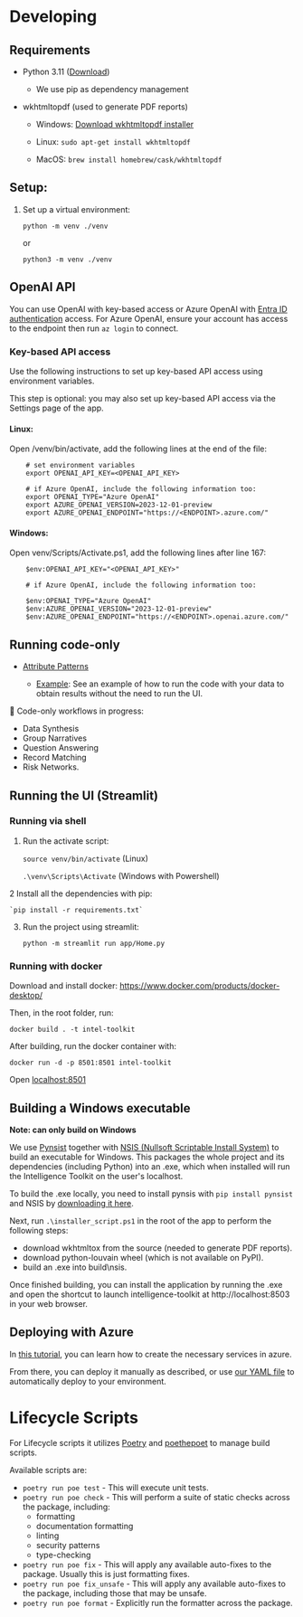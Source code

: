 # Developing 

## Requirements

- Python 3.11 ([Download](https://www.python.org/downloads/))
    - We use pip as dependency management
- wkhtmltopdf (used to generate PDF reports)

    - Windows: [Download wkhtmltopdf installer](https://wkhtmltopdf.org/downloads.html)

    - Linux:  `sudo apt-get install wkhtmltopdf`

    - MacOS: `brew install homebrew/cask/wkhtmltopdf`


## Setup:

1. Set up a virtual environment:

    `python -m venv ./venv`

    or
    
    `python3 -m venv ./venv`

## OpenAI API

You can use OpenAI with key-based access or Azure OpenAI with [Entra ID authentication](
https://learn.microsoft.com/en-us/azure/ai-services/authentication#authenticate-with-microsoft-entra-id) access. For Azure OpenAI, ensure your account has access to the endpoint then run `az login` to connect.

### Key-based API access

Use the following instructions to set up key-based API access using environment variables.

This step is optional: you may also set up key-based API access via the Settings page of the app.

#### Linux:
Open /venv/bin/activate, add the following lines at the end of the file:
```
    # set environment variables
    export OPENAI_API_KEY=<OPENAI_API_KEY>

    # if Azure OpenAI, include the following information too:
    export OPENAI_TYPE="Azure OpenAI"
    export AZURE_OPENAI_VERSION=2023-12-01-preview
    export AZURE_OPENAI_ENDPOINT="https://<ENDPOINT>.azure.com/"
```

#### Windows:
Open venv/Scripts/Activate.ps1, add the following lines after line 167:
```
    $env:OPENAI_API_KEY="<OPENAI_API_KEY>"

    # if Azure OpenAI, include the following information too:

    $env:OPENAI_TYPE="Azure OpenAI"
    $env:AZURE_OPENAI_VERSION="2023-12-01-preview"
    $env:AZURE_OPENAI_ENDPOINT="https://<ENDPOINT>.openai.azure.com/"
``` 
## Running code-only 
- [Attribute Patterns](./toolkit/attribute_patterns/README.md)

    - [Example](./examples/attribute_patterns.ipynb): See an example of how to run the code with your data to obtain results without the need to run the UI.

:construction: Code-only workflows in progress: 

- Data Synthesis
- Group Narratives
- Question Answering
- Record Matching
- Risk Networks.

## Running the UI (Streamlit) 

### Running via shell

1. Run the activate script: 

    `source venv/bin/activate`  (Linux)

    `.\venv\Scripts\Activate` (Windows with Powershell)

2 Install all the dependencies with pip:

    `pip install -r requirements.txt`

3. Run the project using streamlit:

    `python -m streamlit run app/Home.py`

### Running with docker

Download and install docker: https://www.docker.com/products/docker-desktop/

Then, in the root folder, run:

`docker build . -t intel-toolkit`

After building, run the docker container with:

`docker run -d -p 8501:8501 intel-toolkit`

Open [localhost:8501](http://localhost:8501)

## Building a Windows executable

**Note: can only build on Windows**

We use [Pynsist](https://pynsist.readthedocs.io/en/latest/) together with [NSIS (Nullsoft Scriptable Install System)](https://nsis.sourceforge.io/) to build an executable for Windows. This packages the whole project and its dependencies (including Python) into an .exe, which when installed will run the Intelligence Toolkit on the user's localhost.

To build the .exe locally, you need to install pynsis with `pip install pynsist` and NSIS by [downloading it here](https://nsis.sourceforge.io/Main_Page).

Next, run `.\installer_script.ps1` in the root of the app to perform the following steps:
- download wkhtmltox from the source (needed to generate PDF reports). 
- download python-louvain wheel (which is not available on PyPI).
- build an .exe into build\nsis.

Once finished building, you can install the application by running the .exe and open the shortcut to launch intelligence-toolkit at http://localhost:8503 in your web browser.

## Deploying with Azure

In [this tutorial](https://dev.to/keneojiteli/deploy-a-docker-app-to-app-services-on-azure-5d3h), you can learn how to create the necessary services in azure.

From there, you can deploy it manually as described, or use [our YAML file](/.vsts-ci.yml) to automatically deploy to your environment. 

# Lifecycle Scripts

For Lifecycle scripts it utilizes [Poetry](https://python-poetry.org/docs#installation) and [poethepoet](https://pypi.org/project/poethepoet/) to manage build scripts.


Available scripts are:

- `poetry run poe test` - This will execute unit tests.
- `poetry run poe check` - This will perform a suite of static checks across the package, including:
  - formatting
  - documentation formatting
  - linting
  - security patterns
  - type-checking
- `poetry run poe fix` - This will apply any available auto-fixes to the package. Usually this is just formatting fixes.
- `poetry run poe fix_unsafe` - This will apply any available auto-fixes to the package, including those that may be unsafe.
- `poetry run poe format` - Explicitly run the formatter across the package.

